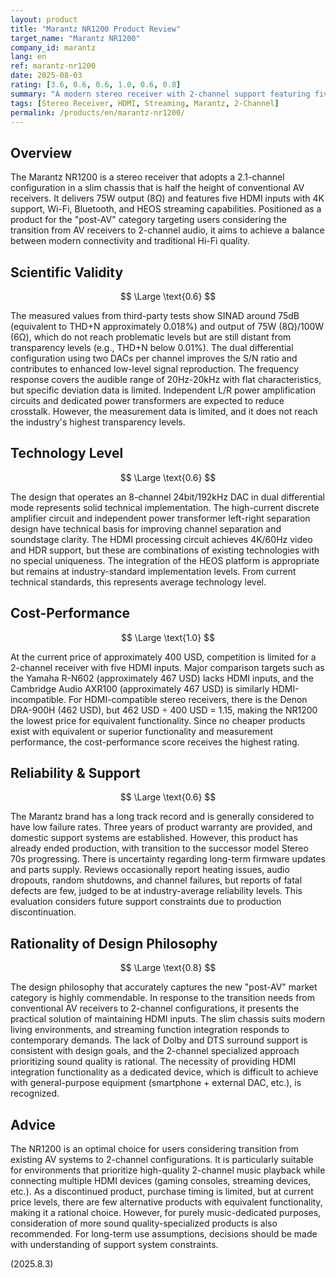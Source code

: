 ```yaml
---
layout: product
title: "Marantz NR1200 Product Review"
target_name: "Marantz NR1200"
company_id: marantz
lang: en
ref: marantz-nr1200
date: 2025-08-03
rating: [3.6, 0.6, 0.6, 1.0, 0.6, 0.8]
summary: "A modern stereo receiver with 2-channel support featuring five HDMI inputs. A compact chassis packed with essential functions targeting the 'post-AV' market."
tags: [Stereo Receiver, HDMI, Streaming, Marantz, 2-Channel]
permalink: /products/en/marantz-nr1200/
---
```


## Overview

The Marantz NR1200 is a stereo receiver that adopts a 2.1-channel configuration in a slim chassis that is half the height of conventional AV receivers. It delivers 75W output (8Ω) and features five HDMI inputs with 4K support, Wi-Fi, Bluetooth, and HEOS streaming capabilities. Positioned as a product for the "post-AV" category targeting users considering the transition from AV receivers to 2-channel audio, it aims to achieve a balance between modern connectivity and traditional Hi-Fi quality.

## Scientific Validity

$$ \Large \text{0.6} $$

The measured values from third-party tests show SINAD around 75dB (equivalent to THD+N approximately 0.018%) and output of 75W (8Ω)/100W (6Ω), which do not reach problematic levels but are still distant from transparency levels (e.g., THD+N below 0.01%). The dual differential configuration using two DACs per channel improves the S/N ratio and contributes to enhanced low-level signal reproduction. The frequency response covers the audible range of 20Hz-20kHz with flat characteristics, but specific deviation data is limited. Independent L/R power amplification circuits and dedicated power transformers are expected to reduce crosstalk. However, the measurement data is limited, and it does not reach the industry's highest transparency levels.

## Technology Level

$$ \Large \text{0.6} $$

The design that operates an 8-channel 24bit/192kHz DAC in dual differential mode represents solid technical implementation. The high-current discrete amplifier circuit and independent power transformer left-right separation design have technical basis for improving channel separation and soundstage clarity. The HDMI processing circuit achieves 4K/60Hz video and HDR support, but these are combinations of existing technologies with no special uniqueness. The integration of the HEOS platform is appropriate but remains at industry-standard implementation levels. From current technical standards, this represents average technology level.

## Cost-Performance

$$ \Large \text{1.0} $$

At the current price of approximately 400 USD, competition is limited for a 2-channel receiver with five HDMI inputs. Major comparison targets such as the Yamaha R-N602 (approximately 467 USD) lacks HDMI inputs, and the Cambridge Audio AXR100 (approximately 467 USD) is similarly HDMI-incompatible. For HDMI-compatible stereo receivers, there is the Denon DRA-900H (462 USD), but 462 USD ÷ 400 USD = 1.15, making the NR1200 the lowest price for equivalent functionality. Since no cheaper products exist with equivalent or superior functionality and measurement performance, the cost-performance score receives the highest rating.

## Reliability & Support

$$ \Large \text{0.6} $$

The Marantz brand has a long track record and is generally considered to have low failure rates. Three years of product warranty are provided, and domestic support systems are established. However, this product has already ended production, with transition to the successor model Stereo 70s progressing. There is uncertainty regarding long-term firmware updates and parts supply. Reviews occasionally report heating issues, audio dropouts, random shutdowns, and channel failures, but reports of fatal defects are few, judged to be at industry-average reliability levels. This evaluation considers future support constraints due to production discontinuation.

## Rationality of Design Philosophy

$$ \Large \text{0.8} $$

The design philosophy that accurately captures the new "post-AV" market category is highly commendable. In response to the transition needs from conventional AV receivers to 2-channel configurations, it presents the practical solution of maintaining HDMI inputs. The slim chassis suits modern living environments, and streaming function integration responds to contemporary demands. The lack of Dolby and DTS surround support is consistent with design goals, and the 2-channel specialized approach prioritizing sound quality is rational. The necessity of providing HDMI integration functionality as a dedicated device, which is difficult to achieve with general-purpose equipment (smartphone + external DAC, etc.), is recognized.

## Advice

The NR1200 is an optimal choice for users considering transition from existing AV systems to 2-channel configurations. It is particularly suitable for environments that prioritize high-quality 2-channel music playback while connecting multiple HDMI devices (gaming consoles, streaming devices, etc.). As a discontinued product, purchase timing is limited, but at current price levels, there are few alternative products with equivalent functionality, making it a rational choice. However, for purely music-dedicated purposes, consideration of more sound quality-specialized products is also recommended. For long-term use assumptions, decisions should be made with understanding of support system constraints.

(2025.8.3)
